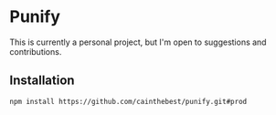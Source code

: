 # Punify

This is currently a personal project, but I'm open to suggestions and contributions.

## Installation

```bash
npm install https://github.com/cainthebest/punify.git#prod
```
